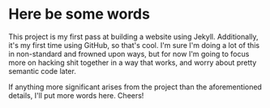 Here be some words
=================
This project is my first pass at building a website using Jekyll. Additionally, it's my first time using GitHub, so that's cool. I'm sure I'm doing a lot of this in non-standard and frowned upon ways, but for now I'm going to focus more on hacking shit together in a way that works, and worry about pretty semantic code later. 

If anything more significant arises from the project than the aforementioned details, I'll put more words here. Cheers!
